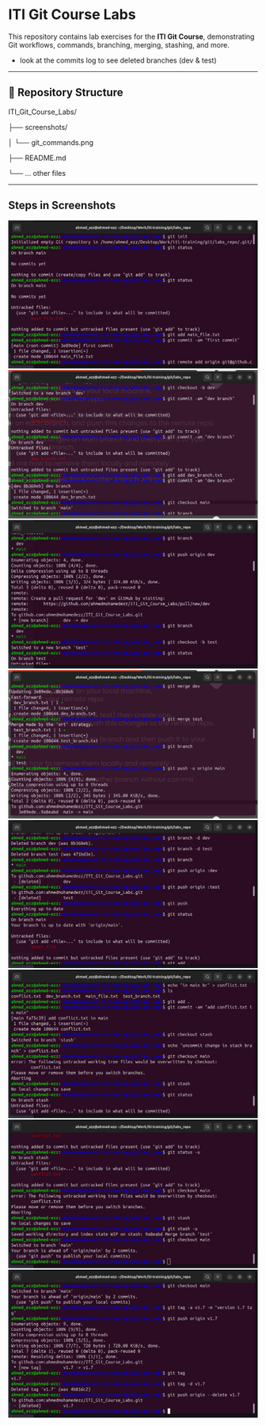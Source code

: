 # ITI Git Course Labs

This repository contains lab exercises for the **ITI Git Course**, demonstrating Git workflows, commands, branching, merging, stashing, and more.

- look at the commits log to see deleted branches (dev & test)

---

## 📁 Repository Structure

ITI_Git_Course_Labs/

├── screenshots/

│ └── git_commands.png

├── README.md

└── … other files

---

## Steps in Screenshots

![sh 1](./screenshots/1.png)
![sh 2](./screenshots/2.png)
![sh 3](./screenshots/3.png)
![sh 4](./screenshots/4.png)
![sh 5](./screenshots/5.png)
![sh 6](./screenshots/6.png)
![sh 7](./screenshots/7.png)
![sh 8](./screenshots/8.png)
